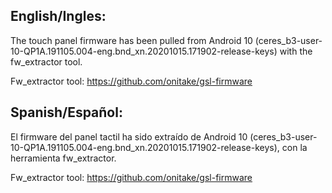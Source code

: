 ## English/Ingles:
The touch panel firmware has been pulled from Android 10 (ceres_b3-user-10-QP1A.191105.004-eng.bnd_xn.20201015.171902-release-keys) with the fw_extractor tool.

Fw_extractor tool: https://github.com/onitake/gsl-firmware

## Spanish/Español: 
El firmware del panel tactil ha sido extraído de Android 10 (ceres_b3-user-10-QP1A.191105.004-eng.bnd_xn.20201015.171902-release-keys), con la herramienta fw_extractor.

Fw_extractor tool: https://github.com/onitake/gsl-firmware
